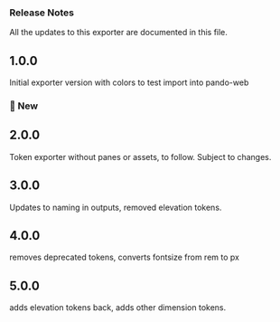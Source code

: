 ### Release Notes

All the updates to this exporter are documented in this file.

## 1.0.0

Initial exporter version with colors to test import into pando-web

### 🚀 New

## 2.0.0

Token exporter without panes or assets, to follow. Subject to changes.

## 3.0.0

Updates to naming in outputs, removed elevation tokens.

## 4.0.0

removes deprecated tokens, converts fontsize from rem to px

## 5.0.0

adds elevation tokens back, adds other dimension tokens.
